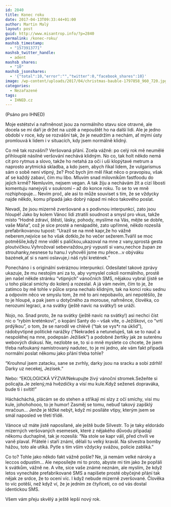 ```yaml
---
id: 2840
title: Konec roku
date: 2017-04-13T09:33:44+01:00
author: Martin Malý
layout: post
guid: http://www.misantrop.info/?p=2840
permalink: /konec-roku/
mashsb_timestamp:
  - "1573913771"
mashsb_twitter_handle:
  - adent
mashsb_shares:
  - "10"
mashsb_jsonshares:
  - '{"total":10,"error":"","twitter":0,"facebook_shares":10}'
image: /wp-content/uploads/2017/04/christmas-bauble-1797858_960_720.jpg
categories:
  - Nezařazené
tags:
  - IHNED.cz
---
```

(Psáno pro IHNED)

Moje estétství a nafrněnost jsou za normálního stavu sice otravné, ale docela se mi daří je držet na uzdě a nepouštět ho na další lidi. Ale je jedno období v roce, kdy se rozvášní tak, že je neudržím a nechám, ať mými ústy promlouvá k lidem i v situacích, kdy jsem normálně klidný.

Co mě tak rozvášní? Veršovaná přání. Zcela vážně: po celý rok mě neumělé přihlouplé násilné veršování nechává klidným. No co, tak holt někdo nemá cit pro rytmus a slovo, takže ho netahá za oči i uši klopýtavé metrum a naprosto arytmická skladba, a kdo jsem, abych říkal lidem, že vulgarismus sám o sobě není vtipný, že? Proč bych jim měl říkat něco o pravopisu, však ať se každý zabaví, čím mu libo. Mluvím snad milovníkům fastfoodu do jejich krmě? Nemluvím, nejsem vegan. A tak žiju a nechávám žít a cizí libosti komentuju nanejvýš v soukromí &#8211; až do konce roku. To se to ve mně rozhiphopuje… Nevím proč, ale asi to může souviset s tím, že se vždycky najde někdo, komu připadá jako dobrý nápad mi něco takového poslat.

Nevadí, že jsou mizerně zveršované a s podivnou interpunkcí, zato jsou hloupé! Jako by kolem Vánoc lidi ztratili soudnost a smysl pro vkus, takže místo “Hodně zdraví, štěstí, lásky, pohody, myslíme na Vás, mějte se dobře, vaše Máňa”, což je sice prosté a nenápadité, zato upřímné, někdo rozesílá prefabrikovanou tupost: “Urazil se na mně kapr,že ho vážně neberem,nejvíce se ho však dotklo,že ho večer sežerem.Tvářil se moc potměšile,když mne viděl s paličkou,ukazoval na mne z vany,sprostá gesta ploutvičkou.Vyhrožoval sebevraždou,prý vypustí si vanu,nechce župan ze strouhanky,nesnese tu hanu.I vyhověli jsme mu přece&#8230;v obýváku bazének,ať si s nami oslavuje,i náš rybí kretének.”

Ponecháno i s originální svéráznou interpunkcí. Odesilatel takové zprávy ukazuje, že mu nestojím ani za to, aby vymyslel cokoli normálního, prostě jen našel někde stránku “vtipných” vánočních SMS, nějakou vybral (jistě se u toho plácal smíchy do kolen) a rozeslal. A já vám nevím, čím to je, že zatímco by mě tohle v půlce srpna nechalo klidným, tak na konci roku sednu a odpovím něco ve smyslu tom, že mě to ani nepobavilo, ani nepotěšilo, že to je hloupé, a pak jsem u dotyčného za morouse, nafrněnce, člověka, co nerozumí legraci, a na svátky (ještě navíc na svátky!) se uráží.

Nojo, no. Snad proto, že na svátky (ještě navíc na svátky!) asi nechci číst nic o “rybím kreténkovi”, o kopání Santy do &#8211; však víte, o Ježíškovi, co “vrtí prdýlkou”, o tom, že se narodil ve chlévě (“tak se vys*r na úklid”), rádobyvtipné politické narážky (“Nekradeš a netuneluješ, tak se to nauč a nespoléhej na mne, podepsán Ježíšek”) a podobné žertíky jak ze suterénu webových diskusí. Ne, nezlobte se, to si o mně myslete co chcete, že jsem třeba nafoukaný namistrovaný nadutec, to je mi jedno, ale vám fakt připadá normální poslat někomu jako přání třeba tohle?

“Krouhnul jsem zatacku, sane se zvrhly, darky jsou na sracku a sobi zdrhli! Darky uz necekej, Jezisek.”

Nebo: “EKOLOGICKÁ VÝZVA!Nekupujte živý vánoční stromek.Sežeňte si policajta.Je zelený,má hvězdičky a visí mu kule.Když seženeš dopraváka, bude ti i svítit!”

Háchácháchá, plácám se do stehen a stříkají mi slzy z očí smíchy, visí mu kule, johohohooo, to je humor! Zasměj se tomu, nebuď takový zapšklý mračoun… Jenže je těžké nebýt, když mi posíláte vtipy, kterým jsem se smál naposled ve třetí třídě.

Vánoce už máte jistě naposílané, ale ještě bude Silvestr. To je taky eldorádo mizerných veršovaných esemesek, které z nějakého důvodu připadají někomu duchaplné, tak je rozesílá: “Na stole se kapr válí, před chvílí ve vaně plaval. Přátelé i staří známí, dělali tu velký kravál. Na silvestra bomby hážou, toto ale utíká. Pytle s tím vším vždycky svážou, policie zabliká.”

Co to? Tohle jako někdo fakt vážně pošle? Ne, já nemám velké nároky a leccos odpustím… Ale neposílejte mi to proto, abyste mi tím jako že popřáli k svátkům, vážně ne. A víte, sice vaše známé neznám, ale myslím, že když letos vynecháte prefabrikované SMS a napíšete prosté obyčejné přání tak nějak ze srdce, že to ocení víc. I když nebude mizerně zveršované. Člověka to víc potěší, než když ví, že je jedním ze čtyřiceti, co od vás dostal identickou SMS.

Všem vám přeju skvělý a ještě lepší nový rok.